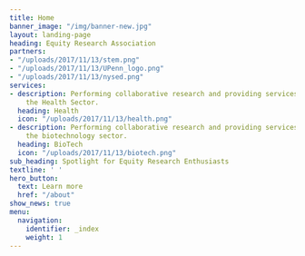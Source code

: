 ```yaml
---
title: Home
banner_image: "/img/banner-new.jpg"
layout: landing-page
heading: Equity Research Association
partners:
- "/uploads/2017/11/13/stem.png"
- "/uploads/2017/11/13/UPenn_logo.png"
- "/uploads/2017/11/13/nysed.png"
services:
- description: Performing collaborative research and providing services to support
    the Health Sector.
  heading: Health
  icon: "/uploads/2017/11/13/health.png"
- description: Performing collaborative research and providing services to support
    the biotechnology sector.
  heading: BioTech
  icon: "/uploads/2017/11/13/biotech.png"
sub_heading: Spotlight for Equity Research Enthusiasts
textline: ' '
hero_button:
  text: Learn more
  href: "/about"
show_news: true
menu:
  navigation:
    identifier: _index
    weight: 1
---
```

